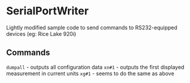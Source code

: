 # SerialPortWriter

Lightly modified sample code to send commands to RS232-equipped devices (eg: Rice Lake 920i)

## Commands

`dumpall` - outputs all configuration data
`xn#1` - outputs the first displayed measurement in current units
`xg#1` - seems to do the same as above
